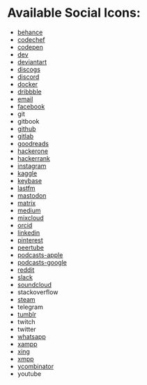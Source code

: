 # Available Social Icons:

- [behance](https://simpleicons.org/?q=behance)
- [codechef](https://simpleicons.org/?q=codechef)
- [codepen](https://simpleicons.org/?q=codepen)
- [dev](https://simpleicons.org/?q=devto)
- [deviantart](https://simpleicons.org/?q=deviantart)
- [discogs](https://simpleicons.org/?q=discogs)
- [discord](https://simpleicons.org/?q=discord)
- [docker](https://simpleicons.org/?q=docker)
- [dribbble](https://simpleicons.org/?q=dribbble)
- [email](https://feathericons.com/?query=mail)
- [facebook](https://simpleicons.org/?q=facebook)
- git
- gitbook
- [github](https://feathericons.com/?query=github)
- [gitlab](https://feathericons.com/?query=gitlab)
- [goodreads](https://simpleicons.org/?q=goodreads)
- [hackerone](https://simpleicons.org/?q=hackerone)
- [hackerrank](https://simpleicons.org/?q=hackerrank)
- [instagram](https://feathericons.com/?query=instagram)
- [kaggle](https://simpleicons.org/?q=kaggle)
- [keybase](https://simpleicons.org/?q=keybase)
- [lastfm](https://simpleicons.org/?q=lastfm)
- [mastodon](https://simpleicons.org/?q=mastodon)
- [matrix](https://simpleicons.org/?q=matrix)
- [medium](https://simpleicons.org/?q=medium)
- [mixcloud](https://simpleicons.org/?q=mixcloud)
- [orcid](https://simpleicons.org/?q=orcid)
- [linkedin](https://feathericons.com/?query=linked)
- [pinterest](https://simpleicons.org/?q=pinterest)
- [peertube](https://simpleicons.org/?q=peertube)
- [podcasts-apple](https://simpleicons.org/?q=podcast)
- [podcasts-google](https://simpleicons.org/?q=podcast)
- [reddit](https://simpleicons.org/?q=reddit)
- [slack](https://simpleicons.org/?q=slack)
- [soundcloud](https://simpleicons.org/?q=soundcloud)
- stackoverflow
- [steam](https://simpleicons.org/?q=Steam)
- telegram
- [tumblr](https://simpleicons.org/?q=tumblr)
- twitch
- twitter
- [whatsapp](https://simpleicons.org/?q=whatsapp)
- [xampp](https://simpleicons.org/?q=xampp)
- [xing](https://simpleicons.org/?q=xing)
- [xmpp](https://simpleicons.org/?q=xmpp)
- [ycombinator](https://simpleicons.org/?q=ycombinator)
- youtube
